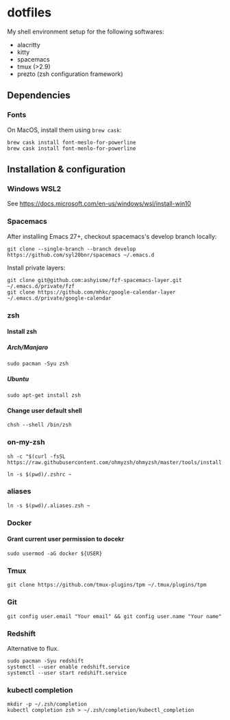 # dotfiles
My shell environment setup for the following softwares:

* alacritty
* kitty
* spacemacs
* tmux (>2.9)
* prezto (zsh configuration framework)

## Dependencies
### Fonts
On MacOS, install them using `brew cask`:
```
brew cask install font-meslo-for-powerline
brew cask install font-menlo-for-powerline
```

## Installation & configuration
### Windows WSL2
See https://docs.microsoft.com/en-us/windows/wsl/install-win10

### Spacemacs
After installing Emacs 27+, checkout spacemacs's develop branch locally:
```
git clone --single-branch --branch develop https://github.com/syl20bnr/spacemacs ~/.emacs.d
```
Install private layers:
```
git clone git@github.com:ashyisme/fzf-spacemacs-layer.git ~/.emacs.d/private/fzf
git clone https://github.com/mhkc/google-calendar-layer ~/.emacs.d/private/google-calendar
```

### zsh
#### Install zsh
##### Arch/Manjaro
```
sudo pacman -Syu zsh
```
##### Ubuntu
```
sudo apt-get install zsh
```
#### Change user default shell
```
chsh --shell /bin/zsh
```

### on-my-zsh
```
sh -c "$(curl -fsSL https://raw.githubusercontent.com/ohmyzsh/ohmyzsh/master/tools/install.sh)"

ln -s $(pwd)/.zshrc ~
```

### aliases
```
ln -s $(pwd)/.aliases.zsh ~
```

### Docker
#### Grant current user permission to docekr
```
sudo usermod -aG docker ${USER}
```

### Tmux
```
git clone https://github.com/tmux-plugins/tpm ~/.tmux/plugins/tpm
```

### Git
```
git config user.email "Your email" && git config user.name "Your name"
```

### Redshift
Alternative to flux.
```
sudo pacman -Syu redshift
systemctl --user enable redshift.service
systemctl --user start redshift.service
```

### kubectl completion
```
mkdir -p ~/.zsh/completion
kubectl completion zsh > ~/.zsh/completion/kubectl_completion
```
